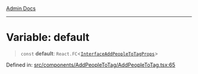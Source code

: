 [Admin Docs](/)

---

# Variable: default

> `const` **default**: `React.FC`\<[`InterfaceAddPeopleToTagProps`](../../../../types/Tag/interface/interfaces/InterfaceAddPeopleToTagProps.md)\>

Defined in: [src/components/AddPeopleToTag/AddPeopleToTag.tsx:65](https://github.com/PalisadoesFoundation/talawa-admin/blob/main/src/components/AddPeopleToTag/AddPeopleToTag.tsx#L65)
